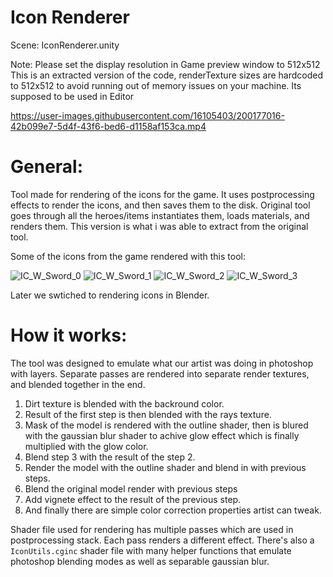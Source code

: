 # Icon Renderer

Scene: IconRenderer.unity

Note: Please set the display resolution in Game preview window to 512x512
This is an extracted version of the code, renderTexture sizes are hardcoded to 512x512 to avoid running out of memory issues on your machine.
Its supposed to be used in Editor



https://user-images.githubusercontent.com/16105403/200177016-42b099e7-5d4f-43f6-bed6-d1158af153ca.mp4



# General:

Tool made for rendering of the icons for the game. It uses postprocessing effects to render the icons, and then saves them to the disk. Original tool goes through all the heroes/items instantiates them, loads materials, and renders them. This version is what i was able to extract from the original tool.

Some of the icons from the game rendered with this tool:

![IC_W_Sword_0](https://user-images.githubusercontent.com/16105403/200177091-52ad1f5d-a6ad-46ea-9e70-83783009eb1a.png)
![IC_W_Sword_1](https://user-images.githubusercontent.com/16105403/200177096-704169ba-f727-4130-8cc0-da0665de8782.png)
![IC_W_Sword_2](https://user-images.githubusercontent.com/16105403/200177099-6a51c118-720b-456a-b303-b055026ddcb4.png)
![IC_W_Sword_3](https://user-images.githubusercontent.com/16105403/200177103-bbdb63c5-2555-4746-b985-e95675ac2c21.png)



Later we swtiched to rendering icons in Blender.

# How it works:

The tool was designed to emulate what our artist was doing in photoshop with layers. Separate passes are rendered into separate render textures, and blended together in the end.

1. Dirt texture is blended with the backround color.
2. Result of the first step is then blended with the rays texture.
3. Mask of the model is rendered with the outline shader, then is blured with the gaussian blur shader to achive glow effect which is finally multiplied with the glow color.
4. Blend step 3 with the result of the step 2.
5. Render the model with the outline shader and blend in with previous steps.
6. Blend the original model render with previous steps
7. Add vignete effect to the result of the previous step.
8. And finally there are simple color correction properties artist can tweak. 

Shader file used for rendering has multiple passes which are used in postprocessing stack. Each pass renders a different effect.
There's also a `IconUtils.cginc` shader file with many helper functions that emulate photoshop blending modes as well as separable gaussian blur.
